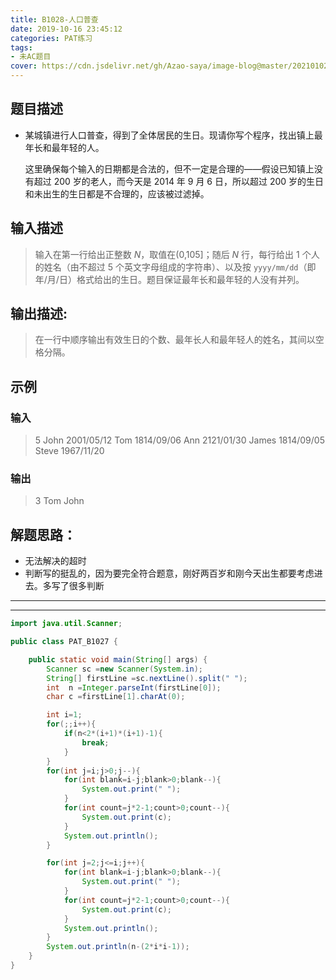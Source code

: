 ```yaml
---
title: B1028-人口普查
date: 2019-10-16 23:45:12 
categories: PAT练习
tags: 
- 未AC题目
cover: https://cdn.jsdelivr.net/gh/Azao-saya/image-blog@master/20210102/8BH2QH81$`IGRPPDC~E8GVG.4vdx6hbce100.png
---
```

## 题目描述 <!--more-->

- 某城镇进行人口普查，得到了全体居民的生日。现请你写个程序，找出镇上最年长和最年轻的人。

  这里确保每个输入的日期都是合法的，但不一定是合理的——假设已知镇上没有超过 200 岁的老人，而今天是 2014 年 9 月 6 日，所以超过 200 岁的生日和未出生的生日都是不合理的，应该被过滤掉。

## 输入描述

>    输入在第一行给出正整数 *N*，取值在(0,105]；随后 *N* 行，每行给出 1 个人的姓名（由不超过 5 个英文字母组成的字符串）、以及按 `yyyy/mm/dd`（即年/月/日）格式给出的生日。题目保证最年长和最年轻的人没有并列。 

## 输出描述:

>    在一行中顺序输出有效生日的个数、最年长人和最年轻人的姓名，其间以空格分隔。 

## 示例

### 输入

> 5
> John 2001/05/12
> Tom 1814/09/06
> Ann 2121/01/30
> James 1814/09/05
> Steve 1967/11/20

### 输出

> 3 Tom John

## 解题思路：

-  无法解决的超时
-  判断写的挺乱的，因为要完全符合题意，刚好两百岁和刚今天出生都要考虑进去。多写了很多判断

-----

-----

```java
import java.util.Scanner;

public class PAT_B1027 {

    public static void main(String[] args) {
        Scanner sc =new Scanner(System.in);
        String[] firstLine =sc.nextLine().split(" ");
        int  n =Integer.parseInt(firstLine[0]);
        char c =firstLine[1].charAt(0);

        int i=1;
        for(;;i++){
            if(n<2*(i+1)*(i+1)-1){
                break;
            }
        }
        for(int j=i;j>0;j--){
            for(int blank=i-j;blank>0;blank--){
                System.out.print(" ");
            }
            for(int count=j*2-1;count>0;count--){
                System.out.print(c);
            }
            System.out.println();
        }

        for(int j=2;j<=i;j++){
            for(int blank=i-j;blank>0;blank--){
                System.out.print(" ");
            }
            for(int count=j*2-1;count>0;count--){
                System.out.print(c);
            }
            System.out.println();
        }
        System.out.println(n-(2*i*i-1));
    }
}
```

